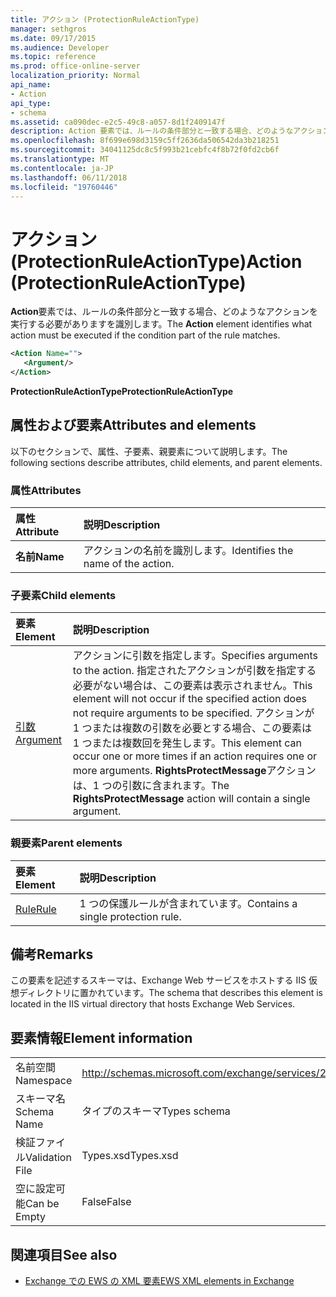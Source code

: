 ```yaml
---
title: アクション (ProtectionRuleActionType)
manager: sethgros
ms.date: 09/17/2015
ms.audience: Developer
ms.topic: reference
ms.prod: office-online-server
localization_priority: Normal
api_name:
- Action
api_type:
- schema
ms.assetid: ca090dec-e2c5-49c8-a057-8d1f2409147f
description: Action 要素では、ルールの条件部分と一致する場合、どのようなアクションを実行する必要がありますを識別します。
ms.openlocfilehash: 8f699e698d3159c5ff2636da506542da3b218251
ms.sourcegitcommit: 34041125dc8c5f993b21cebfc4f8b72f0fd2cb6f
ms.translationtype: MT
ms.contentlocale: ja-JP
ms.lasthandoff: 06/11/2018
ms.locfileid: "19760446"
---
```

# <a name="action-protectionruleactiontype"></a><span data-ttu-id="41327-103">アクション (ProtectionRuleActionType)</span><span class="sxs-lookup"><span data-stu-id="41327-103">Action (ProtectionRuleActionType)</span></span>

<span data-ttu-id="41327-104">**Action**要素では、ルールの条件部分と一致する場合、どのようなアクションを実行する必要がありますを識別します。</span><span class="sxs-lookup"><span data-stu-id="41327-104">The **Action** element identifies what action must be executed if the condition part of the rule matches.</span></span> 
  
```xml
<Action Name="">
   <Argument/>
</Action>

```

 <span data-ttu-id="41327-105">**ProtectionRuleActionType**</span><span class="sxs-lookup"><span data-stu-id="41327-105">**ProtectionRuleActionType**</span></span>
## <a name="attributes-and-elements"></a><span data-ttu-id="41327-106">属性および要素</span><span class="sxs-lookup"><span data-stu-id="41327-106">Attributes and elements</span></span>

<span data-ttu-id="41327-107">以下のセクションで、属性、子要素、親要素について説明します。</span><span class="sxs-lookup"><span data-stu-id="41327-107">The following sections describe attributes, child elements, and parent elements.</span></span>
  
### <a name="attributes"></a><span data-ttu-id="41327-108">属性</span><span class="sxs-lookup"><span data-stu-id="41327-108">Attributes</span></span>

|<span data-ttu-id="41327-109">**属性**</span><span class="sxs-lookup"><span data-stu-id="41327-109">**Attribute**</span></span>|<span data-ttu-id="41327-110">**説明**</span><span class="sxs-lookup"><span data-stu-id="41327-110">**Description**</span></span>|
|:-----|:-----|
|<span data-ttu-id="41327-111">**名前**</span><span class="sxs-lookup"><span data-stu-id="41327-111">**Name**</span></span> <br/> |<span data-ttu-id="41327-112">アクションの名前を識別します。</span><span class="sxs-lookup"><span data-stu-id="41327-112">Identifies the name of the action.</span></span>  <br/> |
   
### <a name="child-elements"></a><span data-ttu-id="41327-113">子要素</span><span class="sxs-lookup"><span data-stu-id="41327-113">Child elements</span></span>

|<span data-ttu-id="41327-114">**要素**</span><span class="sxs-lookup"><span data-stu-id="41327-114">**Element**</span></span>|<span data-ttu-id="41327-115">**説明**</span><span class="sxs-lookup"><span data-stu-id="41327-115">**Description**</span></span>|
|:-----|:-----|
|[<span data-ttu-id="41327-116">引数</span><span class="sxs-lookup"><span data-stu-id="41327-116">Argument</span></span>](argument.md) <br/> |<span data-ttu-id="41327-117">アクションに引数を指定します。</span><span class="sxs-lookup"><span data-stu-id="41327-117">Specifies arguments to the action.</span></span> <span data-ttu-id="41327-118">指定されたアクションが引数を指定する必要がない場合は、この要素は表示されません。</span><span class="sxs-lookup"><span data-stu-id="41327-118">This element will not occur if the specified action does not require arguments to be specified.</span></span> <span data-ttu-id="41327-119">アクションが 1 つまたは複数の引数を必要とする場合、この要素は 1 つまたは複数回を発生します。</span><span class="sxs-lookup"><span data-stu-id="41327-119">This element can occur one or more times if an action requires one or more arguments.</span></span> <span data-ttu-id="41327-120">**RightsProtectMessage**アクションは、1 つの引数に含まれます。</span><span class="sxs-lookup"><span data-stu-id="41327-120">The **RightsProtectMessage** action will contain a single argument.</span></span>  <br/> |
   
### <a name="parent-elements"></a><span data-ttu-id="41327-121">親要素</span><span class="sxs-lookup"><span data-stu-id="41327-121">Parent elements</span></span>

|<span data-ttu-id="41327-122">**要素**</span><span class="sxs-lookup"><span data-stu-id="41327-122">**Element**</span></span>|<span data-ttu-id="41327-123">**説明**</span><span class="sxs-lookup"><span data-stu-id="41327-123">**Description**</span></span>|
|:-----|:-----|
|[<span data-ttu-id="41327-124">Rule</span><span class="sxs-lookup"><span data-stu-id="41327-124">Rule</span></span>](rule.md) <br/> |<span data-ttu-id="41327-125">1 つの保護ルールが含まれています。</span><span class="sxs-lookup"><span data-stu-id="41327-125">Contains a single protection rule.</span></span>  <br/> |
   
## <a name="remarks"></a><span data-ttu-id="41327-126">備考</span><span class="sxs-lookup"><span data-stu-id="41327-126">Remarks</span></span>

<span data-ttu-id="41327-127">この要素を記述するスキーマは、Exchange Web サービスをホストする IIS 仮想ディレクトリに置かれています。</span><span class="sxs-lookup"><span data-stu-id="41327-127">The schema that describes this element is located in the IIS virtual directory that hosts Exchange Web Services.</span></span>
  
## <a name="element-information"></a><span data-ttu-id="41327-128">要素情報</span><span class="sxs-lookup"><span data-stu-id="41327-128">Element information</span></span>

|||
|:-----|:-----|
|<span data-ttu-id="41327-129">名前空間</span><span class="sxs-lookup"><span data-stu-id="41327-129">Namespace</span></span>  <br/> |http://schemas.microsoft.com/exchange/services/2006/types  <br/> |
|<span data-ttu-id="41327-130">スキーマ名</span><span class="sxs-lookup"><span data-stu-id="41327-130">Schema Name</span></span>  <br/> |<span data-ttu-id="41327-131">タイプのスキーマ</span><span class="sxs-lookup"><span data-stu-id="41327-131">Types schema</span></span>  <br/> |
|<span data-ttu-id="41327-132">検証ファイル</span><span class="sxs-lookup"><span data-stu-id="41327-132">Validation File</span></span>  <br/> |<span data-ttu-id="41327-133">Types.xsd</span><span class="sxs-lookup"><span data-stu-id="41327-133">Types.xsd</span></span>  <br/> |
|<span data-ttu-id="41327-134">空に設定可能</span><span class="sxs-lookup"><span data-stu-id="41327-134">Can be Empty</span></span>  <br/> |<span data-ttu-id="41327-135">False</span><span class="sxs-lookup"><span data-stu-id="41327-135">False</span></span>  <br/> |
   
## <a name="see-also"></a><span data-ttu-id="41327-136">関連項目</span><span class="sxs-lookup"><span data-stu-id="41327-136">See also</span></span>

- [<span data-ttu-id="41327-137">Exchange での EWS の XML 要素</span><span class="sxs-lookup"><span data-stu-id="41327-137">EWS XML elements in Exchange</span></span>](ews-xml-elements-in-exchange.md)

